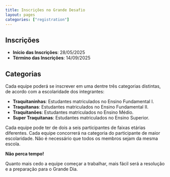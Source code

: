 ```yaml
---
title: Inscrições no Grande Desafio
layout: pages
categories: ["registration"]
---
```

## Inscrições

* **Início das Inscrições**: 28/05/2025
* **Término das Inscrições**: 14/09/2025

## Categorias

Cada equipe poderá se inscrever em uma dentre três categorias distintas, de acordo com a escolaridade dos integrantes:

* **Traquitaninhas**: Estudantes matriculados no Ensino Fundamental I.
* **Traquitanas**: Estudantes matriculados no Ensino Fundamental II.
* **Traquitanões**: Estudantes matriculados no Ensino Médio.
* **Super Traquitanas**: Estudantes matriculados no Ensino Superior.

Cada equipe pode ter de dois a seis participantes de faixas etárias diferentes. Cada equipe concorrerá na categoria do participante de maior escolaridade. Não é necessário que todos os membros sejam da mesma escola.

**Não perca tempo!**

Quanto mais cedo a equipe começar a trabalhar, mais fácil será a resolução e a preparação para o Grande Dia.

